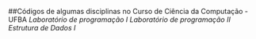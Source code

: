 ##Códigos de algumas disciplinas no Curso de Ciência da Computação - UFBA
*Laboratório de programação I*
*Laboratório de programação II*
*Estrutura de Dados I*

